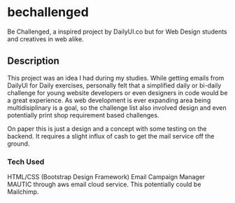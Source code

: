 # bechallenged
Be Challenged, a inspired project by DailyUI.co but for Web Design students and creatives in web alike. 

## Description

This project was an idea I had during my studies. While getting emails from DailyUI for Daily exercises, personally felt that a simplified daily or bi-daily challenge for young website developers or even designers in code would be a great experience. As web development is ever expanding area being multidisiplinary is a goal, so the challenge list also involved design and even potentially print shop requirement based challenges.

On paper this is just a design and a concept with some testing on the backend. It requires a slight influx of cash to get the mail service off the ground. 

### Tech Used
HTML/CSS (Bootstrap Design Framework)
Email Campaign Manager MAUTIC through aws email cloud service. This potentially could be Mailchimp. 

